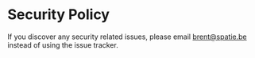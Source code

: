 # Security Policy

If you discover any security related issues, please email brent@spatie.be instead of using the issue tracker.
